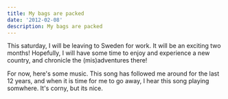 ```yaml
---
title: My bags are packed
date: '2012-02-08'
description: My bags are packed
---
```


This saturday, I will be leaving to Sweden for work. It will be an exciting two months! Hopefully, I will have some time to enjoy and experience a new country, and chronicle the (mis)adventures there!

For now, here's some music. This song has followed me around for the last 12 years, and when it is time for me to go away, I hear this song playing somwhere. It's corny, but its nice.